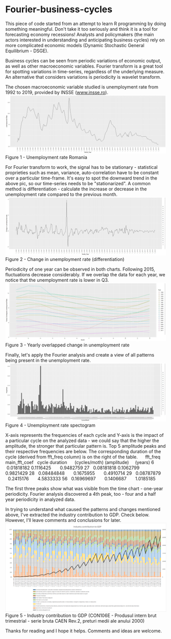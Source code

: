 # Fourier-business-cycles

This piece of code started from an attempt to learn R programming by doing something meaningful. Don't take it too seriously and think it is a tool for forecasting economy recessions! Analysts and policymakers (the main actors interested in understanding and anticipating business cycles) rely on more complicated economic models (Dynamic Stochastic General Equilibrium - DSGE).

Business cycles can be seen from periodic variations of economic output, as well as other macroeconomic variables. Fourier transform is a great tool for spotting variations in time-series, regardless of the underlying measure. An alternative that considers variations is periodicity is wavelet transform.

The chosen macroeconomic variable studied is unemployment rate from 1992 to 2019, provided by INSSE (www.insse.ro). 
![Alt text](doc/fig1_Unempl_Rate.jpg?raw=true "Unemployment rate Romania")
Figure 1 - Unemployment rate Romania

For Fourier transform to work, the signal has to be stationary - statistical proprieties such as mean, variance, auto-correlation have to be constant over a particular time-frame. It's easy to spot the downward trend in the above pic, so our time-series needs to be "stationarized". A common method is differentiation - calculate the increase or decrease in the unemployment rate compared to the previous month.
![Alt text](doc/fig2_Change_in_unempl_rate.jpg?raw=true "Change in unemployment rate")
Figure 2 - Change in unemployment rate (differentiation)

Periodicity of one year can be observed in both charts. Following 2015, fluctuations decrease considerably. If we overlap the data for each year, we notice that the unemployment rate is lower in Q3. 
![Alt text](doc/fig3_Unempl_Rate_overlap.jpg?raw=true "Overlapped unemployment rate")
Figure 3 - Yearly overlapped change in unemployment rate

Finally, let's apply the Fourier analysis and create a view of all patterns being present in the unemployment rate.
![Alt text](doc/fig4_Fourier_unempl_rate.jpg?raw=true "Spectogram")
Figure 4 - Unemployment rate spectogram

X-axis represents the frequencies of each cycle and Y-axis is the impact of a particular cycle on the analyzed data - we could say that the higher the amplitude, the stronger that particular pattern is.
Top 5 amplitude peaks and their respective frequencies are below. The corresponding duration of the cycle (derived from fft_freq column) is on the right of the table.
     fft_freq         main_fft_coef   cycle duration
     (cycles/moth)    (amplitude)     (years)
6    0.01818182       0.1116425       0.9482759
27   0.08181818       0.1062799       0.9821429
28   0.08484848       0.1675955       0.4910714
29   0.08787879       0.2415176       4.5833333
56   0.16969697       0.1406687       1.0185185

The first three peaks show what was visible from the time chart - one-year periodicity. Fourier analysis discovered a 4th peak, too - four and a half year periodicity in analyzed data. 

In trying to understand what caused the patterns and changes mentioned above, I've extracted the industry contribution to GDP. Check below. However, I'll leave comments and conclusions for later.
![Alt text](doc/fig5_Industry_contrib_GDP.png?raw=true "Industry contribution to GDP")
Figure 5 - Industry contribution to GDP (CON106E - Produsul intern brut trimestrial - serie bruta CAEN Rev.2, preturi medii ale anului 2000)

Thanks for reading and I hope it helps. Comments and ideas are welcome.
